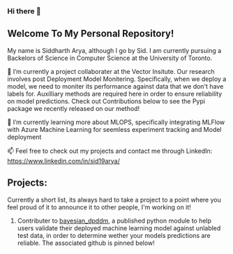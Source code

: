 ### Hi there 👋 

## Welcome To My Personal Repository! 

My name is Siddharth Arya, although I go by Sid. I am currently pursuing a Backelors of Science in Computer Science at the University of Toronto.

🔭 I’m currently a project collaborater at the Vector Insitute. Our research involves post Deployment Model Monitering. Specifically, when we deploy a model, we need to moniter its performance against data that we don't have labels for. Auxilliary methods are required here in order to ensure reliability on model predictions. Check out Contributions below to see the Pypi package we recently released on our method! 

🌱 I’m currently learning more about MLOPS, specifically integrating MLFlow with Azure Machine Learning for seemless experiment tracking and Model deployment

📫 Feel free to check out my projects and contact me through LinkedIn: 
https://www.linkedin.com/in/sid19arya/ 

## Projects:

Currently a short list, its always hard to take a project to a point where you feel proud of it to announce it to other people, I'm working on it!

1) Contributer to [bayesian_dpddm](https://pypi.org/project/bayesian-dpddm/), a published python module to help users validate their deployed machine learning model against unlabled test data, in order to determine wether your models predictions are reliable. The associated github is pinned below!

<!--
**sid19arya/sid19arya** is a ✨ _special_ ✨ repository because its `README.md` (this file) appears on your GitHub profile.

Here are some ideas to get you started:

- 🔭 I’m currently working on ...
- 🌱 I’m currently learning ...
- 👯 I’m looking to collaborate on ...
- 🤔 I’m looking for help with ...
- 💬 Ask me about ...
- 📫 How to reach me: ...
- 😄 Pronouns: ...
- ⚡ Fun fact: ...

(I only just started, I literally just know how linear and logistic regression works...)
-->
